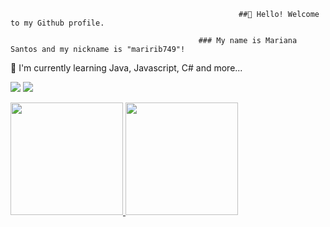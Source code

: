 
                                                       ##👋 Hello! Welcome to my Github profile.

                                              ### My name is Mariana Santos and my nickname is "maririb749"!

🌱 I'm currently learning Java, Javascript, C# and more...

<a href="https://linkedin.com/in/mariana-ribeiro-dos-santos-39562a22b" target="_blank"><img src="https://img.shields.io/badge/-LinkedIn-%230077B5?style=for-the-badge&logo=linkedin&logoColor=white" target="_blank"></a>  <a href = "maririb51@gmail.com"><img src="https://img.shields.io/badge/Gmail-D14836?style=for-the-badge&logo=gmail&logoColor=white" target="_blank"></a>


<div>
<a href="https://github.com/maririb749">
<img height="180em" src="https://github-readme-stats.vercel.app/api/top-langs/?username=seu-usuário-aqui&layout=compact&langs_count=7&theme=dracula"/>
<img height="180em" src="https://github-readme-stats.vercel.app/api?username=seu-usuário-aqui&show_icons=true&theme=dracula&include_all_commits=true&count_private=true"/>
</div







          


          


          




